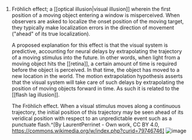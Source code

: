 1. Fröhlich effect; a [[optical illusion|visual illusion]] wherein the first position of a moving object entering a window is misperceived. When observers are asked to localize the onset position of the moving target, they typically make localization errors in the direction of movement ("ahead" of its true localization).

	A proposed explanation for this effect is that the visual system is predictive, accounting for neural delays by extrapolating the trajectory of a moving stimulus into the future. In other words, when light from a moving object hits the [[retina]], a certain amount of time is required before the object is perceived. In that time, the object has moved to a new location in the world. The motion extrapolation hypothesis asserts that the visual system will take care of such delays by extrapolating the position of moving objects forward in time. As such it is related to the [[flash lag illusion]].

	The Fröhlich effect. When a visual stimulus moves along a continuous trajectory, the initial position of this trajectory may be seen ahead of its veridical position with respect to an unpredictable event such as a punctuate flash.^[By LaurentPerrinet - Own work, CC BY 4.0, https://commons.wikimedia.org/w/index.php?curid=79746746]
	![image](https://upload.wikimedia.org/wikipedia/commons/9/96/Froelich.gif)